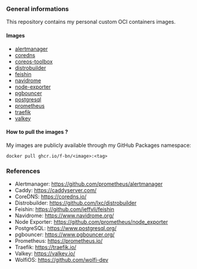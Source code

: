 ### General informations

This repository contains my personal custom OCI containers images.

#### Images

- [alertmanager](./alertmanager/)
- [coredns](./coredns/)
- [coreos-toolbox](./coreos-toolbox/)
- [distrobuilder](./distrobuilder/)
- [feishin](./feishin/)
- [navidrome](./navidrome/)
- [node-exporter](./node-exporter/)
- [pgbouncer](./pgbouncer/)
- [postgresql](./postgresql/)
- [prometheus](./prometheus/)
- [traefik](./traefik/)
- [valkey](./valkey/)

#### How to pull the images ?

My images are publicly available through my GitHub Packages namespace:

```shell
docker pull ghcr.io/f-bn/<image>:<tag>
```

### References

- Alertmanager: https://github.com/prometheus/alertmanager
- Caddy: https://caddyserver.com/
- CoreDNS: https://coredns.io/
- Distrobuilder: https://github.com/lxc/distrobuilder
- Feishin: https://github.com/jeffvli/feishin
- Navidrome: https://www.navidrome.org/
- Node Exporter: https://github.com/prometheus/node_exporter
- PostgreSQL: https://www.postgresql.org/
- pgbouncer: https://www.pgbouncer.org/
- Prometheus: https://prometheus.io/
- Traefik: https://traefik.io/
- Valkey: https://valkey.io/
- WolfiOS: https://github.com/wolfi-dev
